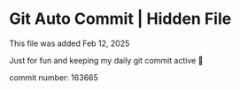 # Git Auto Commit | Hidden File

This file was added Feb 12, 2025

Just for fun and keeping my daily git commit active 🤪

commit number: 163665
